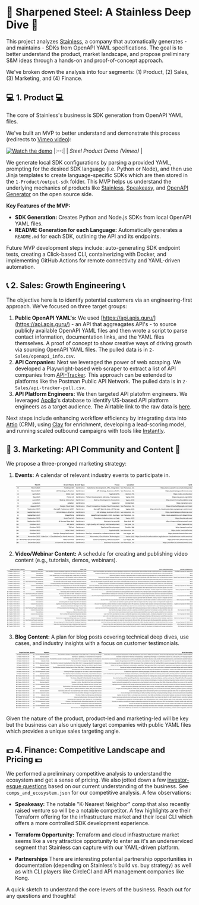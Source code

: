 # :nut_and_bolt:  Sharpened Steel: A Stainless Deep Dive :nut_and_bolt:

This project analyzes [Stainless](https://www.stainlessapi.com/), a company that automatically generates - and maintains - SDKs from OpenAPI YAML specifications. The goal is to better understand the product, market landscape, and propose preliminary S&M ideas through a hands-on and proof-of-concept approach. 

We've broken down the analysis into four segments: (1) Product, (2) Sales, (3) Marketing, and (4) Finance.

## :computer:  1. Product  :computer: 

The core of Stainless's business is SDK generation from OpenAPI YAML files. 

We've built an MVP to better understand and demonstrate this process (redirects to [Vimeo video](https://vimeo.com/1039740766?share=copy#t=0 )):

[![Watch the demo](1-Product/steel-gif.gif)]( https://vimeo.com/1039740766?share=copy#t=0 )
|:--:|
| *Steel Product Demo (Vimeo)* |

We generate local SDK configurations by parsing a provided YAML, prompting for the desired SDK language (i.e. Python or Node), and then use Jinja templates to create language-specific SDKs which are then stored in the `1-Product/output-sdk` folder. This MVP helps us understand the underlying mechanics of products like [Stainless](https://www.stainlessapi.com/), [Speakeasy](https://www.speakeasy.com/), and [OpenAPI Generator](https://openapi-generator.tech/) on the open source side. 

**Key Features of the MVP:**

*   **SDK Generation:** Creates Python and Node.js SDKs from local OpenAPI YAML files.
*   **README Generation for each Language:** Automatically generates a `README.md` for each SDK, outlining the API and its endpoints.

Future MVP development steps include: auto-generating SDK endpoint tests, creating a Click-based CLI, containerizing with Docker, and implementing GitHub Actions for remote connectivity and YAML-driven automation.

## :telephone_receiver: 2. Sales: Growth Engineering :telephone_receiver:

The objective here is to identify potential customers via an engineering-first approach. We've focused on three target groups:

1. **Public OpenAPI YAML's:** We used [https://api.apis.guru/](https://api.apis.guru/) - an API that aggreagates API's - to source publicly available OpenAPI YAML files and then wrote a script to parse contact information, documentation links, and the YAML files themselves. A proof of concept to show creative ways of driving growth via sourcing OpenAPI YAML files. The pulled data is in `2-Sales/openapi_info.csv`.
2. **API Companies:** Next we leveraged the power of web scraping. We developed a Playwright-based web scraper to extract a list of API companies from [API-Tracker](https://apitracker.io/). This approach can be extended to platforms like the Postman Public API Network. The pulled data is in `2-Sales/api-tracker-pull.csv`.
3. **API Platform Engineers:** We then targeted API platofrm engineers. We leveraged [Apollo](https://app.apollo.io/)'s database to identify US-based API platform engineers as a target audience. The Airtable link to the raw data is [here](https://airtable.com/invite/l?inviteId=invd0Bdkxy2kO2mpM&inviteToken=006ffec975303653a34df28a46e9ad45c1e2b3b25893625e048fecbfb26d63df&utm_medium=email&utm_source=product_team&utm_content=transactional-alerts).

Next steps include enhancing workflow efficiency by integrating data into [Attio](https://attio.com/) (CRM), using [Clay](https://www.clay.com/) for enrichment, developing a lead-scoring model, and running scaled outbound campaigns with tools like [Instantly](https://instantly.ai/).

## :mega: 3. Marketing: API Community and Content :mega:

We propose a three-pronged marketing strategy:

1. **Events:** A calendar of relevant industry events to participate in.

    ![3-Marketing/api-events_table.png](3-Marketing/api-events_table.png)

2. **Video/Webinar Content:** A schedule for creating and publishing video content (e.g., tutorials, demos, webinars).

 ![3-Marketing/video-schedule_table.png](3-Marketing/video-schedule_table.png)

3. **Blog Content:** A plan for  blog posts covering technical deep dives, use cases, and industry insights with a focus on customer testimonials.

    ![3-Marketing/blog-schedule_table.png](3-Marketing/blog-schedule_table.png)

Given the nature of the product, product-led and marketing-led will be key but the business can also uniquely target companies with public YAML files which provides a unique sales targeting angle.

## :dollar: 4. Finance: Competitive Landscape and Pricing :dollar:

We performed a preliminary competitive analysis to understand the ecosystem and get a sense of pricing. We also jotted down a few [investor-esque questions](https://github.com/tomersolomon/steel-sharpened/blob/Main/4-Finance/investory-questions.MD) based on our current understanding of the business. See `comps_and_ecosystem.json` for our competitive analysis. A few observations:

*   **Speakeasy:** The notable "K-Nearest Neighbor" comp that also  recently raised venture so will be a notable competitor. A few highlights are their Terraform offering for the infrastructure market and their local CLI which offers a more controlled SDK development experience. 

*   **Terraform Opportunity:** Terraform and cloud infrastructure market seems like a very attractice opportunity to enter as it's an underserviced segment that Stainless can capture with our YAML-driven platform.

*   **Partnerships** There are interesting potential partnership opportunities in documentation (depending on Stainless's build vs. buy strategy) as well as with CLI players like CircleCI and API management companies like Kong. 

A quick sketch to understand the core levers of the business. Reach out for any questions and thoughts!
